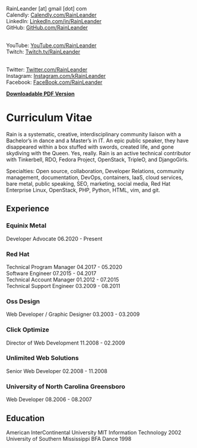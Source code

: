 RainLeander [at] gmail [dot] com<br>
Calendly: [Calendly.com/RainLeander](https://calendly.com/rainleander)<br>
LinkedIn: [LinkedIn.com/in/RainLeander](https://www.linkedin.com/in/rainleander/)<br>
GitHub: [GitHub.com/RainLeander](https://github.com/rainleander)<br><br>

YouTube: [YouTube.com/RainLeander](http://youtube.com/rainleander)<br>
Twitch: [Twitch.tv/RainLeander](http://twitch.tv/rainleander)<br><br>

Twitter: [Twitter.com/RainLeander](https://twitter.com/rainleander)<br>
Instagram: [Instagram.com/kRainLeander](https://www.instagram.com/krainleander/)<br>
Facebook: [FaceBook.com/RainLeander](http://facebook.com/rainleander)

**[Downloadable PDF Version](RainLeanderResumeMarch2021.pdf)**

# Curriculum Vitae
Rain is a systematic, creative, interdisciplinary community liaison with a Bachelor’s in dance and a Master’s in IT. An epic public speaker, they have disappeared within a box stuffed with swords, created life, and gone skydiving with the Queen. Yes, really. Rain is an active technical contributor with Tinkerbell, RDO, Fedora Project, OpenStack, TripleO, and DjangoGirls. 

Specialties: Open source, collaboration, Developer Relations, community management, documentation, DevOps, containers, IaaS, cloud services, bare metal, public speaking, SEO, marketing, social media, Red Hat Enterprise Linux, OpenStack, PHP, Python, HTML, vim, and git. 

## Experience
### Equinix Metal
Developer Advocate 06.2020 - Present

### Red Hat
Technical Program Manager 04.2017 - 05.2020<br>
Software Engineer 07.2015 - 04.2017<br>
Technical Account Manager 01.2012 - 07.2015<br>
Technical Support Engineer 03.2009 - 08.2011

### Oss Design
Web Developer / Graphic Designer 03.2003 - 03.2009

### Click Optimize
Director of Web Development 11.2008 - 02.2009

### Unlimited Web Solutions
Senior Web Developer 02.2008 - 11.2008

### University of North Carolina Greensboro
Web Developer 08.2006 - 08.2007

## Education
American InterContinental University MIT Information Technology 2002<br>
University of Southern Mississippi BFA Dance 1998
